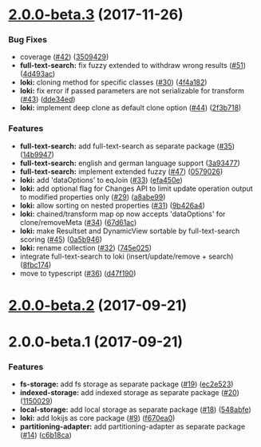 <a name="2.0.0-beta.3"></a>
# [2.0.0-beta.3](https://github.com/LokiJS-Forge/LokiJS2/compare/2.0.0-beta.2...2.0.0-beta.3) (2017-11-26)


### Bug Fixes

* coverage ([#42](https://github.com/LokiJS-Forge/LokiJS2/issues/42)) ([3509429](https://github.com/LokiJS-Forge/LokiJS2/commit/3509429))
* **full-text-search:** fix fuzzy extended to withdraw wrong results ([#51](https://github.com/LokiJS-Forge/LokiJS2/issues/51)) ([4d493ac](https://github.com/LokiJS-Forge/LokiJS2/commit/4d493ac))
* **loki:** cloning method for specific classes ([#30](https://github.com/LokiJS-Forge/LokiJS2/issues/30)) ([4f4a182](https://github.com/LokiJS-Forge/LokiJS2/commit/4f4a182))
* **loki:** fix error if passed parameters are not serializable for transform ([#43](https://github.com/LokiJS-Forge/LokiJS2/issues/43)) ([dde34ed](https://github.com/LokiJS-Forge/LokiJS2/commit/dde34ed))
* **loki:** implement deep clone as default clone option ([#44](https://github.com/LokiJS-Forge/LokiJS2/issues/44)) ([2f3b718](https://github.com/LokiJS-Forge/LokiJS2/commit/2f3b718))


### Features

* **full-text-search:** add full-text-search as separate package ([#35](https://github.com/LokiJS-Forge/LokiJS2/issues/35)) ([14b9947](https://github.com/LokiJS-Forge/LokiJS2/commit/14b9947))
* **full-text-search:** english and german language support ([3a93477](https://github.com/LokiJS-Forge/LokiJS2/commit/3a93477))
* **full-text-search:** implement extended fuzzy ([#47](https://github.com/LokiJS-Forge/LokiJS2/issues/47)) ([0579026](https://github.com/LokiJS-Forge/LokiJS2/commit/0579026))
* **loki:** add 'dataOptions' to eqJoin ([#33](https://github.com/LokiJS-Forge/LokiJS2/issues/33)) ([efa450e](https://github.com/LokiJS-Forge/LokiJS2/commit/efa450e))
* **loki:** add optional flag for Changes API to limit update operation output to modified properties only ([#29](https://github.com/LokiJS-Forge/LokiJS2/issues/29)) ([a8abe99](https://github.com/LokiJS-Forge/LokiJS2/commit/a8abe99))
* **loki:** allow sorting on nested properties ([#31](https://github.com/LokiJS-Forge/LokiJS2/issues/31)) ([9b426a4](https://github.com/LokiJS-Forge/LokiJS2/commit/9b426a4))
* **loki:** chained/transform map op now accepts 'dataOptions' for clone/removeMeta ([#34](https://github.com/LokiJS-Forge/LokiJS2/issues/34)) ([67d61ac](https://github.com/LokiJS-Forge/LokiJS2/commit/67d61ac))
* **loki:** make Resultset and DynamicView sortable by full-text-search scoring ([#45](https://github.com/LokiJS-Forge/LokiJS2/issues/45)) ([0a5b946](https://github.com/LokiJS-Forge/LokiJS2/commit/0a5b946))
* **loki:** rename collection ([#32](https://github.com/LokiJS-Forge/LokiJS2/issues/32)) ([745e025](https://github.com/LokiJS-Forge/LokiJS2/commit/745e025))
* integrate full-text-search to loki (insert/update/remove + search) ([8fbc174](https://github.com/LokiJS-Forge/LokiJS2/commit/8fbc174))
* move to typescript ([#36](https://github.com/LokiJS-Forge/LokiJS2/issues/36)) ([d47f190](https://github.com/LokiJS-Forge/LokiJS2/commit/d47f190))


<a name="2.0.0-beta.2"></a>
# [2.0.0-beta.2](https://github.com/LokiJS-Forge/LokiJS2/compare/2.0.0-beta.1...2.0.0-beta.2) (2017-09-21)





<a name="2.0.0-beta.1"></a>
# 2.0.0-beta.1 (2017-09-21)


### Features

* **fs-storage:** add fs storage as separate package ([#19](https://github.com/LokiJS-Forge/LokiJS2/issues/19)) ([ec2e523](https://github.com/LokiJS-Forge/LokiJS2/commit/ec2e523))
* **indexed-storage:** add indexed storage as separate package ([#20](https://github.com/LokiJS-Forge/LokiJS2/issues/20)) ([1150029](https://github.com/LokiJS-Forge/LokiJS2/commit/1150029))
* **local-storage:** add local storage as separate package ([#18](https://github.com/LokiJS-Forge/LokiJS2/issues/18)) ([548abfe](https://github.com/LokiJS-Forge/LokiJS2/commit/548abfe))
* **loki:** add lokijs as core package ([#9](https://github.com/LokiJS-Forge/LokiJS2/issues/9)) ([f670ea0](https://github.com/LokiJS-Forge/LokiJS2/commit/f670ea0))
* **partitioning-adapter:** add partitioning-adapter as separate package ([#14](https://github.com/LokiJS-Forge/LokiJS2/issues/14)) ([c6b18ca](https://github.com/LokiJS-Forge/LokiJS2/commit/c6b18ca))


